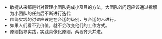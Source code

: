 - 敏捷从来都是针对管理小团队完成小项目的方法，大团队的问题应该通过拆解为小团队的任务后不断进行迭代
- 围绕实践的讨论应该是在合适的级别、与合适的人进行。
- 如果人们看不到价值，就不会改变他们的工作方式。
- 原则指导实践，实践具像化原则，两者齐头并进。